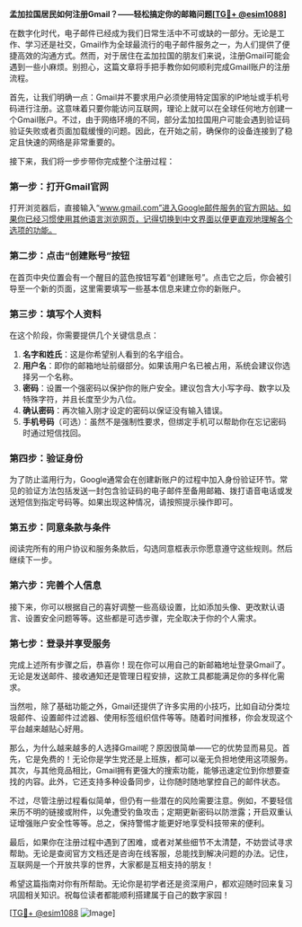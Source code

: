 **孟加拉国居民如何注册Gmail？——轻松搞定你的邮箱问题[[TG💪+ @esim1088](https://t.me/s/esim1088)]**

在数字化时代，电子邮件已经成为我们日常生活中不可或缺的一部分。无论是工作、学习还是社交，Gmail作为全球最流行的电子邮件服务之一，为人们提供了便捷高效的沟通方式。然而，对于居住在孟加拉国的朋友们来说，注册Gmail可能会遇到一些小麻烦。别担心，这篇文章将手把手教你如何顺利完成Gmail账户的注册流程。

首先，让我们明确一点：Gmail并不要求用户必须使用特定国家的IP地址或手机号码进行注册。这意味着只要你能访问互联网，理论上就可以在全球任何地方创建一个Gmail账户。不过，由于网络环境的不同，部分孟加拉国用户可能会遇到验证码验证失败或者页面加载缓慢的问题。因此，在开始之前，确保你的设备连接到了稳定且快速的网络是非常重要的。

接下来，我们将一步步带你完成整个注册过程：

### **第一步：打开Gmail官网**
打开浏览器后，直接输入“www.gmail.com”进入Google邮件服务的官方网站。如果你已经习惯使用其他语言浏览网页，记得切换到中文界面以便更直观地理解各个选项的功能。

### **第二步：点击“创建账号”按钮**
在首页中央位置会有一个醒目的蓝色按钮写着“创建账号”。点击它之后，你会被引导至一个新的页面，这里需要填写一些基本信息来建立你的新账户。

### **第三步：填写个人资料**
在这个阶段，你需要提供几个关键信息点：
1. **名字和姓氏**：这是你希望别人看到的名字组合。
2. **用户名**：即你的邮箱地址前缀部分。如果该用户名已被占用，系统会建议你选择另一个名称。
3. **密码**：设置一个强密码以保护你的账户安全。建议包含大小写字母、数字以及特殊字符，并且长度至少为八位。
4. **确认密码**：再次输入刚才设定的密码以保证没有输入错误。
5. **手机号码**（可选）：虽然不是强制性要求，但绑定手机可以帮助你在忘记密码时通过短信找回。

### **第四步：验证身份**
为了防止滥用行为，Google通常会在创建新账户的过程中加入身份验证环节。常见的验证方法包括发送一封包含验证码的电子邮件至备用邮箱、拨打语音电话或发送短信到指定号码等。如果出现这种情况，请按照提示操作即可。

### **第五步：同意条款与条件**
阅读完所有的用户协议和服务条款后，勾选同意框表示你愿意遵守这些规则。然后继续下一步。

### **第六步：完善个人信息**
接下来，你可以根据自己的喜好调整一些高级设置，比如添加头像、更改默认语言、设置安全问题等等。这些都是可选步骤，完全取决于你的个人需求。

### **第七步：登录并享受服务**
完成上述所有步骤之后，恭喜你！现在你可以用自己的新邮箱地址登录Gmail了。无论是发送邮件、接收通知还是管理日程安排，这款工具都能满足你的多样化需求。

当然啦，除了基础功能之外，Gmail还提供了许多实用的小技巧，比如自动分类垃圾邮件、设置邮件过滤器、使用标签组织信件等等。随着时间推移，你会发现这个平台越来越贴心好用。

那么，为什么越来越多的人选择Gmail呢？原因很简单——它的优势显而易见。首先，它是免费的！无论你是学生党还是上班族，都可以毫无负担地使用这项服务。其次，与其他竞品相比，Gmail拥有更强大的搜索功能，能够迅速定位到你想要查找的内容。此外，它还支持多种设备同步，让你随时随地掌控自己的邮件状态。

不过，尽管注册过程看似简单，但仍有一些潜在的风险需要注意。例如，不要轻信来历不明的链接或附件，以免遭受钓鱼攻击；定期更新密码以防泄露；开启双重认证增强账户安全性等等。总之，保持警惕才能更好地享受科技带来的便利。

最后，如果你在注册过程中遇到了困难，或者对某些细节不太清楚，不妨尝试寻求帮助。无论是查阅官方文档还是咨询在线客服，总能找到解决问题的办法。记住，互联网是一个开放共享的世界，大家都是互相支持的朋友！

希望这篇指南对你有所帮助。无论你是初学者还是资深用户，都欢迎随时回来复习巩固相关知识。祝每位读者都能顺利搭建属于自己的数字家园！

[[TG💪+ @esim1088](https://t.me/s/esim1088) ![Image](https://i.postimg.cc/4NQfJmqS/Snipaste-2025-05-13-00-14-12.png)]